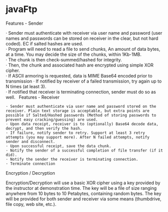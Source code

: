 # javaFtp

Features - Sender	

  · Sender must authenticate with receiver via user name and password (user names and passwords can be stored on receiver in the clear, but not hard coded). EC if salted hashes are used.	
· Program will need to read a file to send chunks, An amount of data bytes, at a time. You may decide the size of the chunks, within 1Kb-1MB.	
· The chunk is then check-summed/hashed for integrity.	
· Then, the chunk and associated hash are encrypted using simple XOR cipher.	
· If ASCII armoring is requested, data is MIME Base64 encoded prior to transmission	
· If notified by receiver of a failed transmission, try again up to N times (at least 3).	
· If notified that receiver is terminating connection, sender must do so as well.
  
Features - Receiver

	· Sender must authenticate via user name and password stored on the receiver. Plain text storage is acceptable, but extra points are possible if Salted/Hashed passwords (Method of storing passwords to prevent easy cracking/guessing) are used.
	· Upon data receipt, receiver is to (optionally) Base64 decode data, decrypt, and then verify the hash.
	· If failure, notify sender to retry. Support at least 3 retry attempts (you may support more). After N failed attempts, notify sender and disconnect.
	· Upon successful receipt, save the data chunk.
	· Notify the sender of a successful completion of file transfer (if it did).
	· Notify the sender the receiver is terminating connection.
	· Terminate connection
  
Encryption / Decryption

Encryption/Decryption will use a basic XOR cipher using a key provided by the instructor at demonstration time.
The key will be a file of size ranging anywhere from 10 bytes to 10 Petabytes, containing random bytes.
The key will be provided for both sender and receiver via some means (thumbdrive, file copy, web site, etc.).
